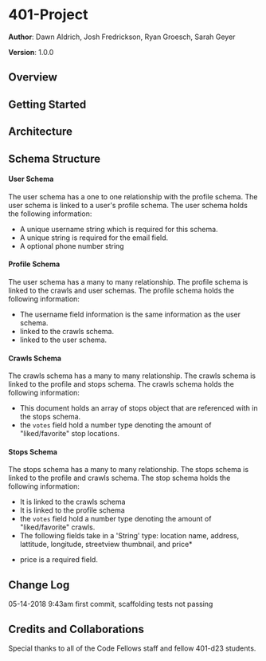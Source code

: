 # 401-Project

**Author**: Dawn Aldrich, Josh Fredrickson, Ryan Groesch, Sarah Geyer

**Version**: 1.0.0 

## Overview


## Getting Started
   


## Architecture

## Schema Structure

#### User Schema
The user schema has a one to one relationship with the profile schema.  The user schema is linked
 to a user's profile schema. The user schema holds the following information: 
- A unique username string which is required for this schema.
- A unique string is required for the email field.
- A optional phone number string

#### Profile Schema
The user schema has a many to many relationship.  The profile schema is linked to the crawls and 
user schemas. The profile schema holds the following information: 
- The username field information is the same information as the user schema.
- linked to the crawls schema.
- linked to the user schema.

#### Crawls Schema
The crawls schema has a many to many relationship.  The crawls schema is linked to the profile and 
stops schema. The crawls schema holds the following information: 
- This document holds an array of stops object that are referenced with in the stops schema.
- the `votes` field hold a number type denoting the amount of "liked/favorite" stop locations. 

#### Stops Schema
The stops schema has a many to many relationship.  The stops schema is linked to the profile and 
crawls schema. The stop schema holds the following information: 
- It is linked to the crawls schema
- It is linked to the profile schema
- the `votes` field hold a number type denoting the amount of "liked/favorite" crawls. 
- The following fields take in a 'String' type: location name, address, lattitude, longitude, 
streetview thumbnail, and price* 
* price is a required field. 

## Change Log 
05-14-2018  9:43am  first commit, scaffolding tests not passing


## Credits and Collaborations

Special thanks to all of the Code Fellows staff and fellow 401-d23 students.

